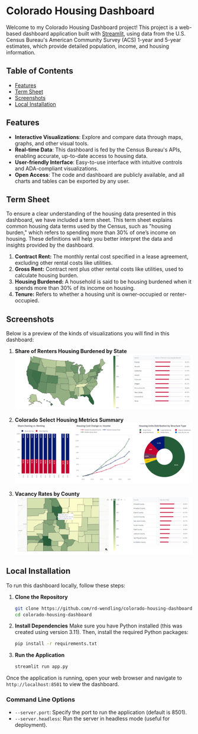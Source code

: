 # Colorado Housing Dashboard

Welcome to my Colorado Housing Dashboard project! This project is a web-based dashboard application built with [Streamlit](https://streamlit.io/), using data from the U.S. Census Bureau's American Community Survey (ACS) 1-year and 5-year estimates, which provide detailed population, income, and housing information.

## Table of Contents
- [Features](#features)
- [Term Sheet](#term-sheet)
- [Screenshots](#screenshots)
- [Local Installation](#local-installation)

## Features
- **Interactive Visualizations**: Explore and compare data through maps, graphs, and other visual tools.
- **Real-time Data**: This dashboard is fed by the Census Bureau's APIs, enabling accurate, up-to-date access to housing data.
- **User-friendly Interface**: Easy-to-use interface with intuitive controls and ADA-compliant visualizations.
- **Open Access**: The code and dashboard are publicly available, and all charts and tables can be exported by any user.

## Term Sheet
To ensure a clear understanding of the housing data presented in this dashboard, we have included a term sheet. This term sheet explains common housing data terms used by the Census, such as "housing burden," which refers to spending more than 30% of one’s income on housing. These definitions will help you better interpret the data and insights provided by the dashboard.

1. **Contract Rent:** The monthly rental cost specified in a lease agreement, excluding other rental costs like utilities.
2. **Gross Rent:** Contract rent plus other rental costs like utilities, used to calculate housing burden.
3. **Housing Burdened:** A household is said to be housing burdened when it spends more than 30% of its income on housing.
4. **Tenure:** Refers to whether a housing unit is owner-occupied or renter-occupied.

## Screenshots
Below is a preview of the kinds of visualizations you will find in this dashboard:

1. **Share of Renters Housing Burdened by State**
   ![Screenshot1](assets/screenshots/state_by_state_renter_housing_burden.png)
   <br><br>
2. **Colorado Select Housing Metrics Summary**
   ![Screenshot2](assets/screenshots/colorado_summary.png)
   <br><br>
3. **Vacancy Rates by County**
   ![Screenshot3](assets/screenshots/county_level_vac_rate.png)

## Local Installation
To run this dashboard locally, follow these steps:

1. **Clone the Repository**
    ```sh
    git clone https://github.com/rd-wendling/colorado-housing-dashboard.git
    cd colorado-housing-dashboard
    ```

2. **Install Dependencies**
    Make sure you have Python installed (this was created using version 3.11). Then, install the required Python packages:
    ```sh
    pip install -r requirements.txt
    ```

3. **Run the Application**
    ```sh
    streamlit run app.py
    ```

Once the application is running, open your web browser and navigate to `http://localhost:8501` to view the dashboard.

### Command Line Options
- `--server.port`: Specify the port to run the application (default is 8501).
- `--server.headless`: Run the server in headless mode (useful for deployment).
